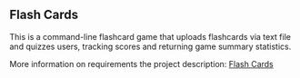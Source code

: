 ##  Flash Cards

This is a command-line flashcard game that uploads flashcards via text file and quizzes users, tracking scores and returning game summary statistics. 

More information on requirements the project description: [Flash Cards](http://backend.turing.io/module1/projects/flashcards)
